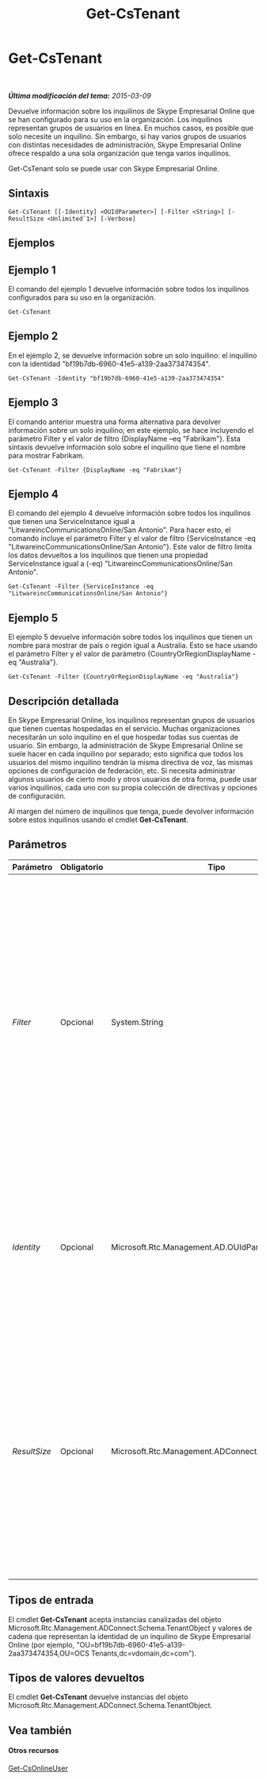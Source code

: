 ﻿---
title: Get-CsTenant
TOCTitle: Get-CsTenant
ms:assetid: 7b642117-5ca7-4a5b-bca7-16b0ae694ae2
ms:mtpsurl: https://technet.microsoft.com/es-es/library/JJ994044(v=OCS.15)
ms:contentKeyID: 52061661
ms.date: 01/07/2017
mtps_version: v=OCS.15
ms.translationtype: HT
---

# Get-CsTenant

 

_**Última modificación del tema:** 2015-03-09_

Devuelve información sobre los inquilinos de Skype Empresarial Online que se han configurado para su uso en la organización. Los inquilinos representan grupos de usuarios en línea. En muchos casos, es posible que solo necesite un inquilino. Sin embargo, si hay varios grupos de usuarios con distintas necesidades de administración, Skype Empresarial Online ofrece respaldo a una sola organización que tenga varios inquilinos.

Get-CsTenant solo se puede usar con Skype Empresarial Online.

## Sintaxis

    Get-CsTenant [[-Identity] <OUIdParameter>] [-Filter <String>] [-ResultSize <Unlimited`1>] [-Verbose]

## Ejemplos

## Ejemplo 1

El comando del ejemplo 1 devuelve información sobre todos los inquilinos configurados para su uso en la organización.

    Get-CsTenant

## Ejemplo 2

En el ejemplo 2, se devuelve información sobre un solo inquilino: el inquilino con la identidad "bf19b7db-6960-41e5-a139-2aa373474354".

    Get-CsTenant -Identity "bf19b7db-6960-41e5-a139-2aa373474354"

## Ejemplo 3

El comando anterior muestra una forma alternativa para devolver información sobre un solo inquilino; en este ejemplo, se hace incluyendo el parámetro Filter y el valor de filtro {DisplayName –eq "Fabrikam"}. Esta sintaxis devuelve información solo sobre el inquilino que tiene el nombre para mostrar Fabrikam.

    Get-CsTenant -Filter {DisplayName -eq "Fabrikam"}

## Ejemplo 4

El comando del ejemplo 4 devuelve información sobre todos los inquilinos que tienen una ServiceInstance igual a "LitwareincCommunicationsOnline/San Antonio". Para hacer esto, el comando incluye el parámetro Filter y el valor de filtro {ServiceInstance -eq "LitwareincCommunicationsOnline/San Antonio"}. Este valor de filtro limita los datos devueltos a los inquilinos que tienen una propiedad ServiceInstance igual a (-eq) "LitwareincCommunicationsOnline/San Antonio".

    Get-CsTenant -Filter {ServiceInstance -eq "LitwareincCommunicationsOnline/San Antonio"}

## Ejemplo 5

El ejemplo 5 devuelve información sobre todos los inquilinos que tienen un nombre para mostrar de país o región igual a Australia. Esto se hace usando el parámetro Filter y el valor de parámetro {CountryOrRegionDisplayName -eq "Australia"}.

    Get-CsTenant -Filter {CountryOrRegionDisplayName -eq "Australia"}

## Descripción detallada

En Skype Empresarial Online, los inquilinos representan grupos de usuarios que tienen cuentas hospedadas en el servicio. Muchas organizaciones necesitarán un solo inquilino en el que hospedar todas sus cuentas de usuario. Sin embargo, la administración de Skype Empresarial Online se suele hacer en cada inquilino por separado; esto significa que todos los usuarios del mismo inquilino tendrán la misma directiva de voz, las mismas opciones de configuración de federación, etc. Si necesita administrar algunos usuarios de cierto modo y otros usuarios de otra forma, puede usar varios inquilinos, cada uno con su propia colección de directivas y opciones de configuración.

Al margen del número de inquilinos que tenga, puede devolver información sobre estos inquilinos usando el cmdlet **Get-CsTenant**.

## Parámetros


<table>
<colgroup>
<col style="width: 25%" />
<col style="width: 25%" />
<col style="width: 25%" />
<col style="width: 25%" />
</colgroup>
<thead>
<tr class="header">
<th>Parámetro</th>
<th>Obligatorio</th>
<th>Tipo</th>
<th>Descripción</th>
</tr>
</thead>
<tbody>
<tr class="odd">
<td><p><em>Filter</em></p></td>
<td><p>Opcional</p></td>
<td><p>System.String</p></td>
<td><p>Le permite devolver datos usando atributos de Active Directory sin tener que especificar el nombre distintivo completo de Active Directory. Por ejemplo, para recuperar un inquilino usando el nombre para mostrar del inquilino, use una sintaxis como esta:</p>
<p>Get-CsTenant –Filter {DisplayName –eq &quot;FabrikamTenant&quot;}</p>
<p>Para devolver todos los inquilinos que usen un dominio de Fabrikam, use esta sintaxis:</p>
<p>Get-CsTenant –Filter {Domains –like &quot;*fabrikam*&quot;}</p>
<p>El parámetro Filter usa la misma sintaxis de filtrado de Windows PowerShell que usa el cmdlet Where-Object.</p>
<p>No puede usar los parámetros Identity y Filter en el mismo comando.</p></td>
</tr>
<tr class="even">
<td><p><em>Identity</em></p></td>
<td><p>Opcional</p></td>
<td><p>Microsoft.Rtc.Management.AD.OUIdParameter</p></td>
<td><p>Nombre distintivo de Active Directory del inquilino. Por ejemplo:</p>
<p>-Identity &quot;OU=bf19b7db-6960-41e5-a139-2aa373474354,OU=OCS Tenants,dc=litwareinc,dc=com&quot;</p>
<p>Si no incluye el parámetro Identity o Filter, el cmdlet <strong>Get-CsTenant</strong> devuelve información sobre todos los inquilinos.</p></td>
</tr>
<tr class="odd">
<td><p><em>ResultSize</em></p></td>
<td><p>Opcional</p></td>
<td><p>Microsoft.Rtc.Management.ADConnect.Core.Unlimited`1</p></td>
<td><p>Permite limitar el número de registros que devuelve el cmdlet. Por ejemplo, para que se devuelvan siete inquilinos (al margen de la cantidad de inquilinos que haya en el bosque), incluya el parámetro ResultSize y defina el valor de parámetro en 7. Recuerde que no es posible especificar qué 7 usuarios se devolverán.</p>
<p>El tamaño de los resultados puede definirse en cualquier número entero entre 0 y 2147483647, ambos incluidos. Si se establece en 0, el comando se ejecutará pero no devolverá datos. Si se definen los inquilinos en 7 pero solo hay tres contactos en el bosque, el comando devolverá esos tres inquilinos y se completará sin errores.</p></td>
</tr>
</tbody>
</table>


## Tipos de entrada

El cmdlet **Get-CsTenant** acepta instancias canalizadas del objeto Microsoft.Rtc.Management.ADConnect.Schema.TenantObject y valores de cadena que representan la identidad de un inquilino de Skype Empresarial Online (por ejemplo, "OU=bf19b7db-6960-41e5-a139-2aa373474354,OU=OCS Tenants,dc=vdomain,dc=com").

## Tipos de valores devueltos

El cmdlet **Get-CsTenant** devuelve instancias del objeto Microsoft.Rtc.Management.ADConnect.Schema.TenantObject.

## Vea también

#### Otros recursos

[Get-CsOnlineUser](get-csonlineuser.md)

